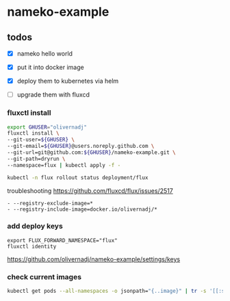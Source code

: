 # nameko-example

## todos
 - [x] nameko hello world
 - [x] put it into docker image
 - [x] deploy them to kubernetes via helm
 - [ ] upgrade them with fluxcd
 
 
 
 
 
### fluxctl install 
 
```bash
export GHUSER="olivernadj"
fluxctl install \
--git-user=${GHUSER} \
--git-email=${GHUSER}@users.noreply.github.com \
--git-url=git@github.com:${GHUSER}/nameko-example.git \
--git-path=dryrun \
--namespace=flux | kubectl apply -f - 

kubectl -n flux rollout status deployment/flux
```

troubleshooting 
https://github.com/fluxcd/flux/issues/2517
```
- --registry-exclude-image=*
- --registry-include-image=docker.io/olivernadj/*
```

### add deploy keys

```
export FLUX_FORWARD_NAMESPACE="flux" 
fluxctl identity
```
https://github.com/olivernadj/nameko-example/settings/keys


### check current images
```bash
kubectl get pods --all-namespaces -o jsonpath="{..image}" | tr -s '[[:space:]]' '\n' | sort | uniq -c
```